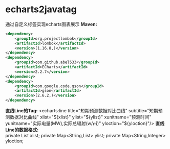 # echarts2javatag
通过自定义标签实现echarts图表展示
**Maven:**
```xml
<dependency>
    <groupId>org.projectlombok</groupId>
    <artifactId>lombok</artifactId>
    <version>[1.16.8,)</version>
</dependency>
<dependency>
    <groupId>com.github.abel533</groupId>
    <artifactId>ECharts</artifactId>
    <version>2.2.7</version>
</dependency>
<dependency>
    <groupId>com.google.code.gson</groupId>
    <artifactId>gson</artifactId>
    <version>[2.6.2,)</version>
</dependency>
```
**直线Line的Tag:**
	<echarts:line 
		title="短期预测数据对比曲线" 
		subtitle="短期预测数据对比曲线"
		xlist="${xlist}" 
		ylist="${ylist}" 
		xunitname="预测时间"
		yunitname="实际电量(MW),实际总辐射(w/㎡)" 
		yloction="${yloction}"/>
**直线Line的数据格式:**		
	private List<String> xlist;
	private Map<String,List<Double>> ylist;
	private Map<String,Integer> yloction;